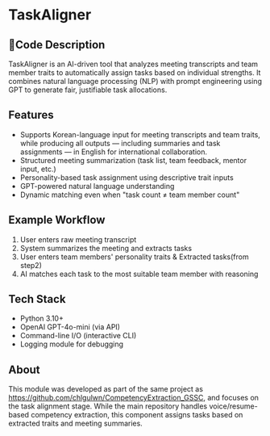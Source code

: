 # TaskAligner

## 📍Code Description

TaskAligner is an AI-driven tool that analyzes meeting transcripts and team member traits to automatically assign tasks based on individual strengths. 
It combines natural language processing (NLP) with prompt engineering using GPT to generate fair, justifiable task allocations.

## Features

- Supports Korean-language input for meeting transcripts and team traits, while producing all outputs — including summaries and task assignments — in English for international collaboration.
- Structured meeting summarization (task list, team feedback, mentor input, etc.)
- Personality-based task assignment using descriptive trait inputs
- GPT-powered natural language understanding
- Dynamic matching even when "task count ≠ team member count"

## Example Workflow

1. User enters raw meeting transcript
2. System summarizes the meeting and extracts tasks
3. User enters team members' personality traits & Extracted tasks(from step2)
4. AI matches each task to the most suitable team member with reasoning

## Tech Stack

- Python 3.10+
- OpenAI GPT-4o-mini (via API)
- Command-line I/O (interactive CLI)
- Logging module for debugging


## About

This module was developed as part of the same project as https://github.com/chlgulwn/CompetencyExtraction_GSSC, and focuses on the task alignment stage. While the main repository handles voice/resume-based competency extraction, this component assigns tasks based on extracted traits and meeting summaries.